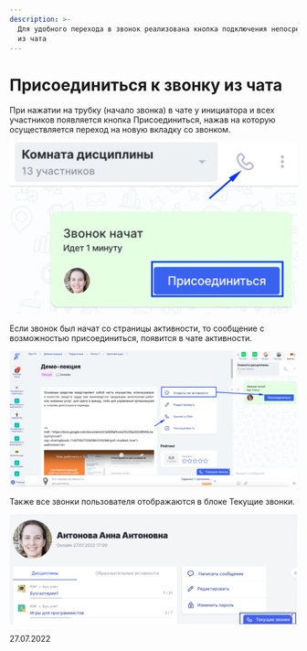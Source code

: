 ```yaml
---
description: >-
  Для удобного перехода в звонок реализована кнопка подключения непосредственно
  из чата
---
```


# Присоединиться к звонку из чата

При нажатии на трубку (начало звонка) в чате у инициатора и всех участников появляется кнопка Присоединиться, нажав на которую осуществляется переход на новую вкладку со звонком.

![](<../../.gitbook/assets/image (35) (2).png>)

Если звонок был начат со страницы активности, то сообщение с возможностью присоединиться,  появится в чате активности.

![](<../../.gitbook/assets/image (36) (2).png>)

Также все звонки пользователя отображаются в блоке Текущие звонки.

![](<../../.gitbook/assets/image (94).png>)

27.07.2022
